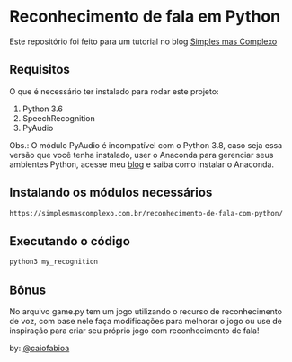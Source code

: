 # Reconhecimento de fala em Python
Este repositório foi feito para um tutorial no blog [Simples mas Complexo](https://simplesmascomplexo.com.br/reconhecimento-de-fala-com-python/)

## Requisitos
O que é necessário ter instalado para rodar este projeto:
1. Python 3.6
2. SpeechRecognition
3. PyAudio

Obs.: O módulo PyAudio é incompatível com o Python 3.8, caso seja essa versão que você tenha instalado, user o Anaconda para gerenciar seus ambientes Python, acesse meu [blog](https://simplesmascomplexo.com.br/reconhecimento-de-fala-com-python/) e saiba como instalar o Anaconda. 

## Instalando os módulos necessários
```bash
https://simplesmascomplexo.com.br/reconhecimento-de-fala-com-python/
```

## Executando o código
```bash
python3 my_recognition
```

## Bônus
No arquivo game.py tem um jogo utilizando o recurso de reconhecimento de voz, com base nele faça modificações para melhorar o jogo ou use de inspiração para criar seu próprio jogo com reconhecimento de fala!


by: [@caiofabioa](https://www.caiodearaujo.com.br/)
